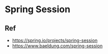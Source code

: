 # Spring Session


## Ref
* https://spring.io/projects/spring-session
* https://www.baeldung.com/spring-session
